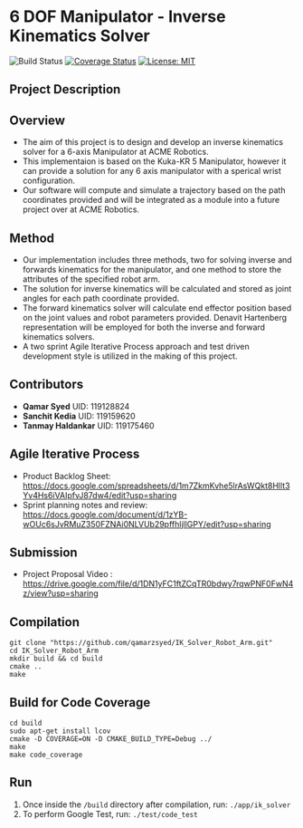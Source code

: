 # 6 DOF Manipulator - Inverse Kinematics Solver

![Build Status](https://github.com/qamarzsyed/IK_Solver_Robot_Arm/actions/workflows/cmake.yml/badge.svg)
[![Coverage Status](https://coveralls.io/repos/github/qamarzsyed/IK_Solver_Robot_Arm/badge.svg?branch=main)](https://coveralls.io/github/qamarzsyed/IK_Solver_Robot_Arm?branch=main)
[![License: MIT](https://img.shields.io/badge/License-MIT-yellow.svg)](https://opensource.org/licenses/MIT)

## Project Description

## Overview

- The aim of this project is to design and develop an inverse kinematics solver for a 6-axis Manipulator at ACME Robotics.
- This implementaion is based on the Kuka-KR 5 Manipulator, however it can provide a solution for any 6 axis             manipulator with a sperical wrist configuration. 
- Our software will compute and simulate a trajectory based on the path coordinates provided and will be integrated as a module into a future project over at ACME Robotics.

## Method
- Our implementation includes three methods, two for solving inverse and forwards kinematics for the manipulator, and one method to store the attributes of the specified robot arm.
- The solution for inverse kinematics will be calculated and stored as joint angles for each path coordinate provided.
- The forward kinematics solver will calculate end effector position based on the joint values and robot parameters provided. Denavit Hartenberg representation will be employed for both the inverse and forward kinematics solvers.
- A two sprint Agile Iterative Process approach and test driven development style is utilized in the making of this project.

## Contributors
- **Qamar Syed**  UID: 119128824 
- **Sanchit Kedia** UID: 119159620
- **Tanmay Haldankar** UID: 119175460

## Agile Iterative Process
- Product Backlog Sheet: https://docs.google.com/spreadsheets/d/1m7ZkmKvhe5lrAsWQkt8Hllt3Yv4Hs6iVAIpfvJ87dw4/edit?usp=sharing
- Sprint planning notes and review: https://docs.google.com/document/d/1zYB-wOUc6sJvRMuZ350FZNAi0NLVUb29pffhljllGPY/edit?usp=sharing

## Submission
- Project Proposal Video : https://drive.google.com/file/d/1DN1yFC1ftZCqTR0bdwy7rqwPNF0FwN4z/view?usp=sharing

## Compilation
```
git clone "https://github.com/qamarzsyed/IK_Solver_Robot_Arm.git"
cd IK_Solver_Robot_Arm
mkdir build && cd build
cmake .. 
make
```

## Build for Code Coverage
```
cd build
sudo apt-get install lcov
cmake -D COVERAGE=ON -D CMAKE_BUILD_TYPE=Debug ../
make 
make code_coverage
```

## Run

1. Once inside the `/build` directory after compilation, run: `./app/ik_solver`
2. To perform Google Test, run:  `./test/code_test`
